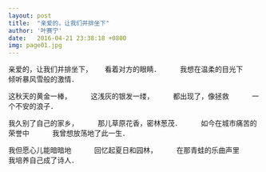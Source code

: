 ```yaml
---
layout: post
title:  "亲爱的，让我们并排坐下"
author: '叶赛宁'
date:   2016-04-21 23:38:18 +0800
img: page01.jpg
---
```

亲爱的，让我们并排坐下，　　
看着对方的眼睛．　　　
我想在温柔的目光下　　　
倾听暴风雪般的激情．　　　

这秋天的黄金一棒，　　　
这浅灰的银发一缕，　　　
都出现了，像拯救　　　
一个不安的浪子．　　　

我久别了自己的家乡，　　　
那儿草原花香，密林葱茂．　　　
如今在城市痛苦的荣誉中　　　
我曾想放荡地了此一生．　　　

我但愿心儿能暗暗地　　　
回忆起夏日和园林，　　　
在那青蛙的乐曲声里　　　
我培养自己成了诗人．　　　
